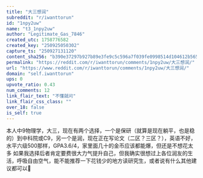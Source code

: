 ```yaml
---
title: "大三想润"
subreddit: "r/iwanttorun"
id: "1npy2uw"
name: "t3_1npy2uw"
author: "Legitimate_Gas_7846"
created_utc: 1758776582
created_key: "250925050302"
capture_ts: "250927131120"
content_sha256: "b390e37297b927b89e3fe9c5c596a7f039fe0998514d104612b56596dbdc64f9"
permalink: "https://reddit.com/r/iwanttorun/comments/1npy2uw/大三想润/"
url: "https://www.reddit.com/r/iwanttorun/comments/1npy2uw/大三想润/"
domain: "self.iwanttorun"
ups: 0
upvote_ratio: 0.43
num_comments: 12
link_flair_text: "不懂就问"
link_flair_css_class: ""
over_18: false
is_self: true
---
```


<div class="md">

本人中9物理学，大三，现在有两个选择，一个是保研（就算是现在躺平，也是稳的）到中科院或C9，另一个是润，现在正在写论文（二区？三区？），英语不好，水平六级500那样，GPA3.6/4，家里面几十的金币应该都能爆，但还是不想花太多
如果我选择后者肯定要费很大力气提升自己，但我确实很想过上各位润友的生活，呼吸自由空气，能不能推荐一下花钱少的地方读研究生，或者说有什么其他建议都可以🥺

</div>
